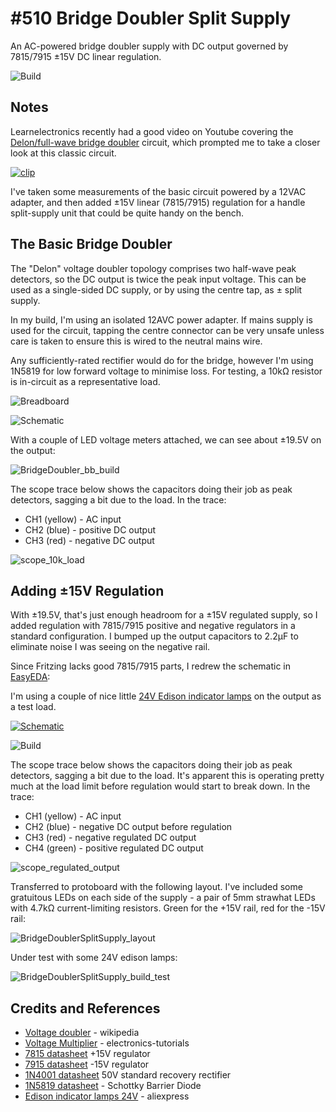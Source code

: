 # #510 Bridge Doubler Split Supply

An AC-powered bridge doubler supply with DC output governed by 7815/7915 ±15V DC linear regulation.

![Build](./assets/BridgeDoublerSplitSupply_build.jpg?raw=true)

## Notes

Learnelectronics recently had a good video on Youtube covering the [Delon/full-wave bridge doubler](https://en.wikipedia.org/wiki/Voltage_doubler) circuit,
which prompted me to take a closer look at this classic circuit.

[![clip](https://img.youtube.com/vi/Rmq4OKhKX-4/0.jpg)](https://www.youtube.com/watch?v=Rmq4OKhKX-4)

I've taken some measurements of the basic circuit powered by a 12VAC adapter,
and then added ±15V linear (7815/7915) regulation for a handle split-supply unit that could be quite handy on the bench.

## The Basic Bridge Doubler

The "Delon" voltage doubler topology comprises two half-wave peak detectors, so the DC output is twice the peak input voltage.
This can be used as a single-sided DC supply, or by using the centre tap, as ± split supply.

In my build, I'm using an isolated 12AVC power adapter. If mains supply is used for the circuit, tapping the centre connector
can be very unsafe unless care is taken to ensure this is wired to the neutral mains wire.

Any sufficiently-rated rectifier would do for the bridge, however I'm using 1N5819 for low forward voltage to minimise loss.
For testing, a 10kΩ resistor is in-circuit as a representative load.

![Breadboard](./assets/BridgeDoubler_bb.jpg?raw=true)

![Schematic](./assets/BridgeDoubler_schematic.jpg?raw=true)

With a couple of LED voltage meters attached, we can see about ±19.5V on the output:

![BridgeDoubler_bb_build](./assets/BridgeDoubler_bb_build.jpg?raw=true)

The scope trace below shows the capacitors doing their job as peak detectors, sagging a bit due to the load.
In the trace:

* CH1 (yellow) - AC input
* CH2 (blue) - positive DC output
* CH3 (red) - negative DC output

![scope_10k_load](./assets/scope_10k_load.gif?raw=true)

## Adding ±15V Regulation

With ±19.5V, that's just enough headroom for a ±15V regulated supply, so I added regulation with
7815/7915 positive and negative regulators in a standard configuration.
I bumped up the output capacitors to 2.2µF to eliminate noise I was seeing on the negative rail.

Since Fritzing lacks good 7815/7915 parts, I redrew the schematic in [EasyEDA](https://easyeda.com/tardate/Bridge-Doubler-Split-Supply):

I'm using a couple of nice little [24V Edison indicator lamps](https://www.aliexpress.com/item/32815636870.html) on the output as a test load.

[![Schematic](./assets/BridgeDoublerSplitSupply_schematic.png?raw=true)](https://easyeda.com/tardate/Bridge-Doubler-Split-Supply)

![Build](./assets/BridgeDoublerSplitSupply_bb_build.jpg?raw=true)

The scope trace below shows the capacitors doing their job as peak detectors, sagging a bit due to the load.
It's apparent this is operating pretty much at the load limit before regulation would start to break down.
In the trace:

* CH1 (yellow) - AC input
* CH2 (blue) - negative DC output before regulation
* CH3 (red) - negative regulated DC output
* CH4 (green) - positive regulated DC output

![scope_regulated_output](./assets/scope_regulated_output.gif?raw=true)

Transferred to protoboard with the following layout.
I've included some gratuitous LEDs on each side of the supply - a pair of 5mm strawhat LEDs with 4.7kΩ current-limiting resistors.
Green for the +15V rail, red for the -15V rail:

![BridgeDoublerSplitSupply_layout](./assets/BridgeDoublerSplitSupply_layout.jpg?raw=true)

Under test with some 24V edison lamps:

![BridgeDoublerSplitSupply_build_test](./assets/BridgeDoublerSplitSupply_build_test.jpg?raw=true)

## Credits and References

* [Voltage doubler](https://en.wikipedia.org/wiki/Voltage_doubler) - wikipedia
* [Voltage Multiplier](https://www.electronics-tutorials.ws/blog/voltage-multiplier-circuit.html) - electronics-tutorials
* [7815 datasheet](https://www.futurlec.com/Linear/7815T.shtml) +15V regulator
* [7915 datasheet](https://www.futurlec.com/Linear/7915T.shtml) -15V regulator
* [1N4001 datasheet](https://www.futurlec.com/Diodes/1N4001.shtml) 50V standard recovery rectifier
* [1N5819 datasheet](https://www.futurlec.com/Diodes/1N5819.shtml) - Schottky Barrier Diode
* [Edison indicator lamps 24V](https://www.aliexpress.com/item/32815636870.html) - aliexpress
